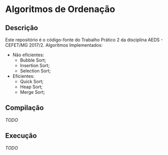 # Algoritmos de Ordenação

## Descrição
Este repositório é o código-fonte do Trabalho Prático 2 da disciplina AEDS - CEFET/MG 2017/2. Algoritmos Implementados:
- Não eficientes:
  - Bubble Sort;
  - Insertion Sort;
  - Selection Sort;
- Eficientes:
  - Quick Sort;
  - Heap Sort;
  - Merge Sort;
  
 ## Compilação
_TODO_
 ## Execução
_TODO_

